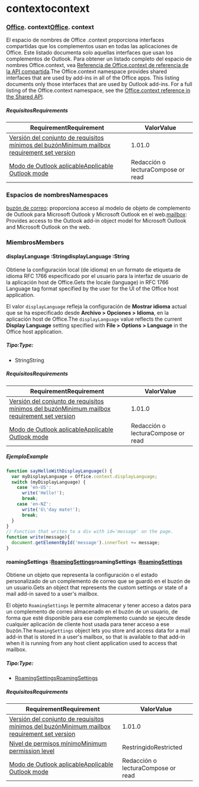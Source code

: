 
# <a name="context"></a><span data-ttu-id="d3f8a-101">contexto</span><span class="sxs-lookup"><span data-stu-id="d3f8a-101">context</span></span>

### <span data-ttu-id="d3f8a-p101">[Office](Office.md). context</span><span class="sxs-lookup"><span data-stu-id="d3f8a-p101">[Office](Office.md). context</span></span>

<span data-ttu-id="d3f8a-p102">El espacio de nombres de Office .context proporciona interfaces compartidas que los complementos usan en todas las aplicaciones de Office. Este listado documenta solo aquellas interfaces que usan los complementos de Outlook. Para obtener un listado completo del espacio de nombres Office.context, vea [Referencia de Office.context de referencia de la API compartida](/javascript/api/office/office.context).</span><span class="sxs-lookup"><span data-stu-id="d3f8a-p102">The Office.context namespace provides shared interfaces that are used by add-ins in all of the Office apps. This listing documents only those interfaces that are used by Outlook add-ins. For a full listing of the Office.context namespace, see the [Office.context reference in the Shared API](/javascript/api/office/office.context).</span></span>


##### <a name="requirements"></a><span data-ttu-id="d3f8a-106">Requisitos</span><span class="sxs-lookup"><span data-stu-id="d3f8a-106">Requirements</span></span>

|<span data-ttu-id="d3f8a-107">Requirement</span><span class="sxs-lookup"><span data-stu-id="d3f8a-107">Requirement</span></span>| <span data-ttu-id="d3f8a-108">Valor</span><span class="sxs-lookup"><span data-stu-id="d3f8a-108">Value</span></span>|
|---|---|
|[<span data-ttu-id="d3f8a-109">Versión del conjunto de requisitos mínimos del buzón</span><span class="sxs-lookup"><span data-stu-id="d3f8a-109">Minimum mailbox requirement set version</span></span>](/javascript/office/requirement-sets/outlook-api-requirement-sets)| <span data-ttu-id="d3f8a-110">1.0</span><span class="sxs-lookup"><span data-stu-id="d3f8a-110">1.0</span></span>|
|[<span data-ttu-id="d3f8a-111">Modo de Outlook aplicable</span><span class="sxs-lookup"><span data-stu-id="d3f8a-111">Applicable Outlook mode</span></span>](https://docs.microsoft.com/outlook/add-ins/#extension-points)| <span data-ttu-id="d3f8a-112">Redacción o lectura</span><span class="sxs-lookup"><span data-stu-id="d3f8a-112">Compose or read</span></span>|

### <a name="namespaces"></a><span data-ttu-id="d3f8a-113">Espacios de nombres</span><span class="sxs-lookup"><span data-stu-id="d3f8a-113">Namespaces</span></span>

<span data-ttu-id="d3f8a-114">[buzón de correo](office.context.mailbox.md): proporciona acceso al modelo de objeto de complemento de Outlook para Microsoft Outlook y Microsoft Outlook en el web.</span><span class="sxs-lookup"><span data-stu-id="d3f8a-114">[mailbox](office.context.mailbox.md): Provides access to the Outlook add-in object model for Microsoft Outlook and Microsoft Outlook on the web.</span></span>

### <a name="members"></a><span data-ttu-id="d3f8a-115">Miembros</span><span class="sxs-lookup"><span data-stu-id="d3f8a-115">Members</span></span>

####  <a name="displaylanguage-string"></a><span data-ttu-id="d3f8a-116">displayLanguage :String</span><span class="sxs-lookup"><span data-stu-id="d3f8a-116">displayLanguage :String</span></span>

<span data-ttu-id="d3f8a-117">Obtiene la configuración local (de idioma) en un formato de etiqueta de idioma RFC 1766 especificado por el usuario para la interfaz de usuario de la aplicación host de Office.</span><span class="sxs-lookup"><span data-stu-id="d3f8a-117">Gets the locale (language) in RFC 1766 Language tag format specified by the user for the UI of the Office host application.</span></span>

<span data-ttu-id="d3f8a-118">El valor `displayLanguage` refleja la configuración de **Mostrar idioma** actual que se ha especificado desde **Archivo > Opciones > Idioma**, en la aplicación host de Office.</span><span class="sxs-lookup"><span data-stu-id="d3f8a-118">The `displayLanguage` value reflects the current **Display Language** setting specified with **File > Options > Language** in the Office host application.</span></span>

##### <a name="type"></a><span data-ttu-id="d3f8a-119">Tipo:</span><span class="sxs-lookup"><span data-stu-id="d3f8a-119">Type:</span></span>

*   <span data-ttu-id="d3f8a-120">String</span><span class="sxs-lookup"><span data-stu-id="d3f8a-120">String</span></span>

##### <a name="requirements"></a><span data-ttu-id="d3f8a-121">Requisitos</span><span class="sxs-lookup"><span data-stu-id="d3f8a-121">Requirements</span></span>

|<span data-ttu-id="d3f8a-122">Requirement</span><span class="sxs-lookup"><span data-stu-id="d3f8a-122">Requirement</span></span>| <span data-ttu-id="d3f8a-123">Valor</span><span class="sxs-lookup"><span data-stu-id="d3f8a-123">Value</span></span>|
|---|---|
|[<span data-ttu-id="d3f8a-124">Versión del conjunto de requisitos mínimos del buzón</span><span class="sxs-lookup"><span data-stu-id="d3f8a-124">Minimum mailbox requirement set version</span></span>](/javascript/office/requirement-sets/outlook-api-requirement-sets)| <span data-ttu-id="d3f8a-125">1.0</span><span class="sxs-lookup"><span data-stu-id="d3f8a-125">1.0</span></span>|
|[<span data-ttu-id="d3f8a-126">Modo de Outlook aplicable</span><span class="sxs-lookup"><span data-stu-id="d3f8a-126">Applicable Outlook mode</span></span>](https://docs.microsoft.com/outlook/add-ins/#extension-points)| <span data-ttu-id="d3f8a-127">Redacción o lectura</span><span class="sxs-lookup"><span data-stu-id="d3f8a-127">Compose or read</span></span>|

##### <a name="example"></a><span data-ttu-id="d3f8a-128">Ejemplo</span><span class="sxs-lookup"><span data-stu-id="d3f8a-128">Example</span></span>

```js
function sayHelloWithDisplayLanguage() {
  var myDisplayLanguage = Office.context.displayLanguage;
  switch (myDisplayLanguage) {
    case 'en-US':
      write('Hello!');
      break;
    case 'en-NZ':
      write('G\'day mate!');
      break;
  }
}
// Function that writes to a div with id='message' on the page.
function write(message){
  document.getElementById('message').innerText += message;
}
```

####  <a name="roamingsettings-roamingsettingsjavascriptapioutlook11officeroamingsettings"></a><span data-ttu-id="d3f8a-129">roamingSettings :[RoamingSettings](/javascript/api/outlook_1_1/office.RoamingSettings)</span><span class="sxs-lookup"><span data-stu-id="d3f8a-129">roamingSettings :[RoamingSettings](/javascript/api/outlook_1_1/office.RoamingSettings)</span></span>

<span data-ttu-id="d3f8a-130">Obtiene un objeto que representa la configuración o el estado personalizado de un complemento de correo que se guardó en el buzón de un usuario.</span><span class="sxs-lookup"><span data-stu-id="d3f8a-130">Gets an object that represents the custom settings or state of a mail add-in saved to a user's mailbox.</span></span>

<span data-ttu-id="d3f8a-131">El objeto `RoamingSettings` le permite almacenar y tener acceso a datos para un complemento de correo almacenado en el buzón de un usuario, de forma que esté disponible para ese complemento cuando se ejecute desde cualquier aplicación de cliente host usada para tener acceso a ese buzón.</span><span class="sxs-lookup"><span data-stu-id="d3f8a-131">The `RoamingSettings` object lets you store and access data for a mail add-in that is stored in a user's mailbox, so that is available to that add-in when it is running from any host client application used to access that mailbox.</span></span>

##### <a name="type"></a><span data-ttu-id="d3f8a-132">Tipo:</span><span class="sxs-lookup"><span data-stu-id="d3f8a-132">Type:</span></span>

*   [<span data-ttu-id="d3f8a-133">RoamingSettings</span><span class="sxs-lookup"><span data-stu-id="d3f8a-133">RoamingSettings</span></span>](/javascript/api/outlook_1_1/office.RoamingSettings)

##### <a name="requirements"></a><span data-ttu-id="d3f8a-134">Requisitos</span><span class="sxs-lookup"><span data-stu-id="d3f8a-134">Requirements</span></span>

|<span data-ttu-id="d3f8a-135">Requirement</span><span class="sxs-lookup"><span data-stu-id="d3f8a-135">Requirement</span></span>| <span data-ttu-id="d3f8a-136">Valor</span><span class="sxs-lookup"><span data-stu-id="d3f8a-136">Value</span></span>|
|---|---|
|[<span data-ttu-id="d3f8a-137">Versión del conjunto de requisitos mínimos del buzón</span><span class="sxs-lookup"><span data-stu-id="d3f8a-137">Minimum mailbox requirement set version</span></span>](/javascript/office/requirement-sets/outlook-api-requirement-sets)| <span data-ttu-id="d3f8a-138">1.0</span><span class="sxs-lookup"><span data-stu-id="d3f8a-138">1.0</span></span>|
|[<span data-ttu-id="d3f8a-139">Nivel de permisos mínimo</span><span class="sxs-lookup"><span data-stu-id="d3f8a-139">Minimum permission level</span></span>](https://docs.microsoft.com/outlook/add-ins/understanding-outlook-add-in-permissions)| <span data-ttu-id="d3f8a-140">Restringido</span><span class="sxs-lookup"><span data-stu-id="d3f8a-140">Restricted</span></span>|
|[<span data-ttu-id="d3f8a-141">Modo de Outlook aplicable</span><span class="sxs-lookup"><span data-stu-id="d3f8a-141">Applicable Outlook mode</span></span>](https://docs.microsoft.com/outlook/add-ins/#extension-points)| <span data-ttu-id="d3f8a-142">Redacción o lectura</span><span class="sxs-lookup"><span data-stu-id="d3f8a-142">Compose or read</span></span>|